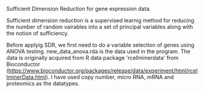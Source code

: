 Sufficient Dimension Reduction for gene expression data.

Sufficient dimension reduction is a supervised learnig method for reducing the number of random vairables into a set of principal variables along with the notion of sufficiency. 

Before applyig SDR, we first need to do a variable selection of genes using ANOVA testing. new_data_anova.rda is the data used in the program. The data is originally acquired from R data package 'rcellminerdata' from Bioconductor (https://www.bioconductor.org/packages/release/data/experiment/html/rcellminerData.html). I have used copy number, micro RNA, mRNA and proteomics as the datatypes. 
